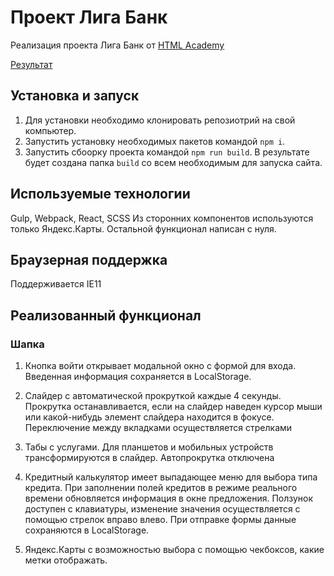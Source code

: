 # Проект Лига Банк

Реализация проекта Лига Банк от [HTML Academy](https://htmlacademy.ru/)

[Результат](https://malk1405.github.io/liga-bank/)

## Установка и запуск

1. Для установки необходимо клонировать репозиотрий на свой компьютер.
2. Запустить установку необходимых пакетов командой `npm i`.
3. Запустить сбоорку проекта командой `npm run build`. В результате будет создана папка `build` со всем необходимым для запуска сайта.

## Используемые технологии

Gulp, Webpack, React, SCSS
Из сторонних компонентов используются только Яндекс.Карты. Остальной функционал написан с нуля.

## Браузерная поддержка

Поддерживается IE11

## Реализованный функционал

### Шапка

1. Кнопка войти открывает модальной окно с формой для входа. Введенная информация сохраняется в LocalStorage.

2. Слайдер с автоматической прокруткой каждые 4 секунды. Прокрутка останавливается, если на слайдер наведен курсор мыши или какой-нибудь элемент слайдера находится в фокусе. Переключение между вкладками осуществляется стрелками

3. Табы с услугами. Для планшетов и мобильных устройств трансформируются в слайдер. Автопрокрутка отключена

4. Кредитный калькулятор имеет выпадающее меню для выбора типа кредита. При заполнении полей кредитов в режиме реального времени обновляется информация в окне предложения. Ползунок доступен с клавиатуры, изменение значения осуществляется с помощью стрелок вправо влево. При отправке формы данные сохраняются в LocalStorage.

5. Яндекс.Карты с возможностью выбора с помощью чекбоксов, какие метки отображать.
